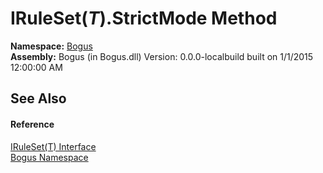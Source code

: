 # IRuleSet(*T*).StrictMode Method 
 

**Namespace:**&nbsp;<a href="N_Bogus">Bogus</a><br />**Assembly:**&nbsp;Bogus (in Bogus.dll) Version: 0.0.0-localbuild built on 1/1/2015 12:00:00 AM

## See Also


#### Reference
<a href="T_Bogus_IRuleSet_1">IRuleSet(T) Interface</a><br /><a href="N_Bogus">Bogus Namespace</a><br />